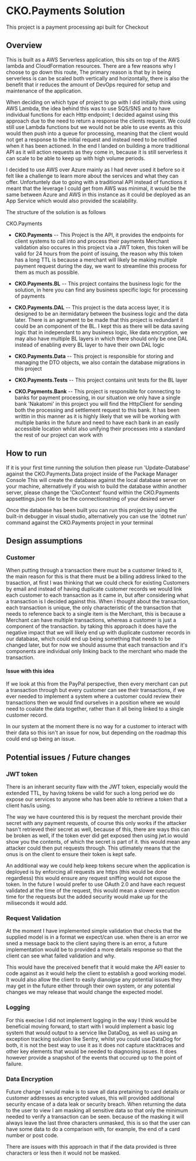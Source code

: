# CKO.Payments Solution

This project is a payment processing api built for Checkout

## Overview

This is built as a AWS Serverless application, this sits on top of the AWS lambda and CloudFormation resources. 
There are a few reasons why I choose to go down this route, The primary reason is that by in being serverless is can be scaled both vertically and horizontally, there is also the benefit that ir reduces the amount of DevOps required for setup and maintenance of the application.

When deciding on which type of project to go with I did initially think using AWS Lambda, the idea behind this was to use SQS/SNS and to have individual functions for each Http endpoint; 
I decided against using this approach due to the need to return a response the clients request. We could still use Lambda functions but we would not be able to use events as this would then push into a queue for processing, meaning that the client would not get a response to the initial request and instead need to be notified when it has been actioned.
In the end I landed on building a more traditional API as it will action requests as they come in, because it is still serverless it can scale to be able to keep up with high volume periods.

I decided to use AWS over Azure mainly as I had never used it before so it felt like a challenge to learn more about the services and what they can offer. Unfortuntely due to going with a traditional API instead of functions it meant that the leverage I could get from AWS was minimal, it would be the same between Azure and AWS in this instance as it could be deployed as an App Service which would also provided the scalability.

The structure of the solution is as follows

CKO.Payments
- **CKO.Payments**
--  This Project is the API, it provides the endpoints for client systems to call into and process their payments
Merchant validation also occures in this project via a JWT token, this token will be valid for 24 hours from the point of issuing, the reason why this token has a long TTL is because a merchant will likely be making multiple payment request during the day, we want to streamline this process for them as much as possible.

- **CKO.Payments.BL**
-- This project contains the business logic for the solution, in here you can find any business specific logic for processing of payments

- **CKO.Payments.DAL**
-- This project is the data access layer, it is designed to be an itermidatary between the business logic and the data later.
There is an agrument to be made that this project is redundant it could be an component of the BL.
I kept this as there will be data saving logic that in independant to any business logic, like data encryption, we 
may also have multiple BL layers in which there should only be one DAL instead of enabling every BL layer to have their own DAL logic

- **CKO.Payments.Data**
-- This project is responsible for storing and managing the DTO objects, we also contain the database migrations in this project

- **CKO.Payments.Tests**
-- This project contains unit tests for the BL layer

- **CKO.Payments.Bank**
-- This project is responsible for connecting to banks for payment processing, in our situation we only have a single bank 'Nakatomi' in this project you will find the HttpClient for sending both the processing and settlement request to this bank.
It has been writtin in this manner as it is highly likely that we will be working with multiple banks in the future and need to have each bank in an easily accessible location whilst also unifying their processes into a standard the rest of our project can work with

## How to run

If it is your first time running the solution then please run 'Update-Database' against the CKO.Payments.Data project inside of the Package Manager Console
This will create the database against the local database server on your machine, alternatively if you wish to build the database within another server, please change the 'CkoContext' found within the CKO.Payments appsettings.json file to be the connectionstring of your desired server

Once the database has been built you can run this project by using the built-in debugger in visual studio, alternatively you can use the 'dotnet run' command against the CKO.Payments project in your terminal

## Design assumptions

### Customer

When putting through a transaction there must be a customer linked to it, the main reason for this is that there must be a billing address linked to the trasaction, at first I was thinking that we could check for existing Customers by email and instead of having duplicate customer records we would link each customer to each transaction as it came in, but after considering what a transaction is I decided against this. When i thought about the transaction, each transaction is unique, the only characteristic of the transaction that needs to reference back to a single item is the Merchant, this is because a Merchant can have multiple transactions, whereas a customer is just a component of the transaction. by taking this approach it does have the negative impact that we will likely end up with duplicate customer records in our database, which could end up being something that needs to be changed later, but for now we should assume that each transaction and it's components are individual only linking back to the merchant who made the transaction.

#### Issue with this idea

If we look at this from the PayPal perspective, then every merchant can put a transaction through but every customer can see their transactions, if we ever needed to implement a system where a customer could review their transactions then we would find ourselves in a position where we would need to coalate the data together, rather than it all being linked to a single customer record.

In our system at the moment there is no way for a customer to interact with their data so this isn't an issue for now, but depending on the roadmap this could end up being an issue.

## Potential issues / Future changes

### JWT token

There is an inherant security flaw with the JWT token, especially would the extended TTL, by having tokens be valid for such a long period we do expose our services to anyone who has been able to retrieve a token that a client has/is using.

The way we have countered this is by request the merchant provide their secret with any payment requests, of course this only works if the attacker hasn't retrieved their secret as well, 
because of this, there are ways this can be broken as well, if the token ever did get exposed then using jwt.io would show you the contents, of which the secret is part of it. this would mean any attacker could then put requests through.
This utlimately means that the onus is on the client to ensure their token is kept safe. 

An additional way we could help keep tokens secure when the application is deployed is by enforcing all requests are https (this would be done regardless) this would ensure any request sniffing would not expose the token.
In the future I would prefer to use OAuth 2.0 and have each request validated at the time of the request, this would mean a slower execution time for the requests but the added security would make up for the miliseconds it would add.

### Request Validation

At the moment I have implemented simple validation that checks that the supplied model is in a format we expect/can use. when there is an error we sned a message back to the client saying there is an error, a future implementation would be to provided a more details response so that the client can see what failed validation and why. 

This would have the preceived benefit that it would make the API easier to code against as it would help the client to establish a good working model. It would also allow the client to easily dianoigse any potential issues they may get in the future either through their own system, or any potential changes we may release that would change the expected model.

### Logging 

For this execise I did not implement logging in the way I think would be beneficial moving forward, to start with I would implement a basic log system that would output to a service like DataDog, as well as using an exception tracking solution like Sentry, whilst you could use DataDog for both, it is not the best way to use it as it does not capture stacktraces and other key elements that would be needed to diagnosing issues. It does however provide a snapshot of the events that occured up to the point of failure.

### Data Encryption

Future change I would make is to save all data pretaining to card details or customer addresses as encrypted values, this will provided additional security encase of a data leak or security breach. When returning the data to the user to view I am masking all sensitive data so that only the minimum needed to verify a transaction can be seen. because of the masking it will always leave the last three characters unmasked, this is so that the user can have some data to do a comparison with, for example, the end of a card number or post code.

There are issues with this approach in that if the data provided is three characters or less then it would not be masked.

